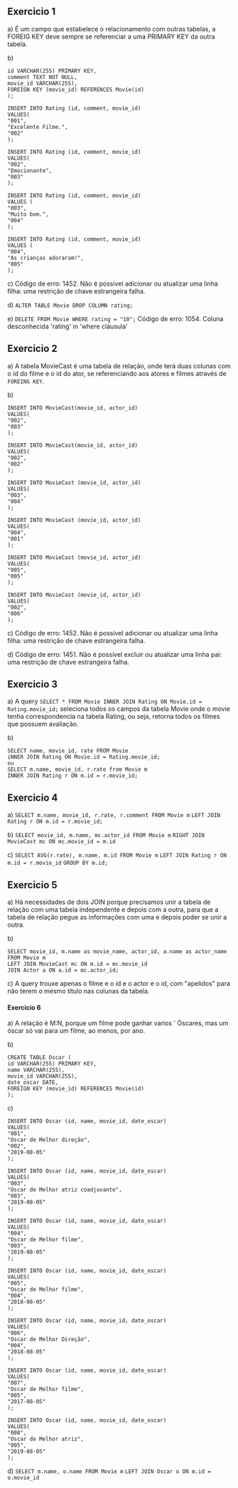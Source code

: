 ## Exercicio 1

a) É um campo que estabelece o relacionamento com outras tabelas, a FOREIG KEY deve sempre se referenciar a uma PRIMARY KEY da outra tabela.

b) 
~~~CREATE TABLE Rating(
id VARCHAR(255) PRIMARY KEY,
comment TEXT NOT NULL,
movie_id VARCHAR(255),
FOREIGN KEY (movie_id) REFERENCES Movie(id)
);

INSERT INTO Rating (id, comment, movie_id)
VALUES(
"001",
"Excelente Filme.",
"002"
);

INSERT INTO Rating (id, comment, movie_id)
VALUES(
"002",
"Emocionante",
"003"
);

INSERT INTO Rating (id, comment, movie_id)
VALUES (
"003",
"Muito bom.",
"004"
);

INSERT INTO Rating (id, comment, movie_id)
VALUES (
"004",
"As crianças adoraram!",
"005"
);
~~~

c) Código de erro: 1452. Não é possível adicionar ou atualizar uma linha filha: uma restrição de chave estrangeira falha.

d) 
`ALTER TABLE Movie DROP COLUMN rating;`

e)
`DELETE FROM Movie WHERE rating = "10";`
Código de erro: 1054. Coluna desconhecida 'rating' in 'where cláusula' 

## Exercicio 2

a) A tabela MovieCast é uma tabela de relação, onde terá duas colunas com o id do filme e o id do ator, se referenciando aos atores e filmes através de `FOREING KEY`.

b) 
~~~ 
INSERT INTO MovieCast(movie_id, actor_id)
VALUES(
"002",
"003"
); 

INSERT INTO MovieCast(movie_id, actor_id)
VALUES(
"002",
"002"
);

INSERT INTO MovieCast (movie_id, actor_id)
VALUES(
"003",
"004"
);

INSERT INTO MovieCast (movie_id, actor_id)
VALUES(
"004",
"001"
);

INSERT INTO MovieCast (movie_id, actor_id)
VALUES(
"005",
"005"
);

INSERT INTO MovieCast (movie_id, actor_id)
VALUES(
"002",
"006"
);
~~~

c)  Código de erro: 1452. Não é possível adicionar ou atualizar uma linha filha: uma restrição de chave estrangeira falha.

d) Código de erro: 1451. Não é possível excluir ou atualizar uma linha pai: uma restrição de chave estrangeira falha.

## Exercicio 3 

a) A query `SELECT * FROM Movie INNER JOIN Rating ON Movie.id = Rating.movie_id;` seleciona todos os campos da tabela Movie onde o movie tenha correspondencia na tabela Rating, ou seja, retorna todos os filmes que possuem avaliação.

b) 
~~~ 
SELECT name, movie_id, rate FROM Movie
iNNER JOIN Rating ON Movie.id = Rating.movie_id;
ou
SELECT m.name, movie_id, r.rate from Movie m 
INNER JOIN Rating r ON m.id = r.movie_id;
~~~

## Exercicio 4 
a) 
`SELECT m.name, movie_id, r.rate, r.comment FROM Movie m` `LEFT JOIN Rating r ON m.id = r.movie_id;`


b) 
`SELECT movie_id, m.name, mc.actor_id FROM Movie m`
`RIGHT JOIN MovieCast mc ON mc.movie_id = m.id`

c) 
`SELECT AVG(r.rate), m.name, m.id FROM Movie m`
`LEFT JOIN Rating r ON m.id = r.movie_id`
`GROUP BY m.id;`

## Exercicio 5 

a) Há necessidades de dois JOIN porque precisamos unir a tabela de relação com uma tabela independente e depois com a outra, para que a tabela de relação pegue as informações com uma e depois poder se unir a outra. 

b)
~~~
SELECT movie_id, m.name as movie_name, actor_id, a.name as actor_name FROM Movie m
LEFT JOIN MovieCast mc ON m.id = mc.movie_id
JOIN Actor a ON a.id = mc.actor_id;
~~~

c) A query trouxe apenas o filme e o id e o actor e o id, com "apelidos" para não terem o mesmo título nas colunas da tabela. 

#### Exercicio 6 

a) A relação é M:N, porque um filme pode ganhar varios ' Óscares, mas um óscar só vai para um filme, ao menos, por ano. 

b) 
~~~
CREATE TABLE Oscar (
id VARCHAR(255) PRIMARY KEY,
name VARCHAR(255),
movie_id VARCHAR(255),
date_oscar DATE,
FOREIGN KEY (movie_id) REFERENCES Movie(id)
); 
~~~

c) 
~~~
INSERT INTO Oscar (id, name, movie_id, date_oscar)
VALUES(
"001",
"Oscar de Melhor direção",
"002",
"2019-08-05"
);

INSERT INTO Oscar (id, name, movie_id, date_oscar)
VALUES(
"003",
"Oscar de Melhor atriz coadjuvante",
"003",
"2019-08-05"
);

INSERT INTO Oscar (id, name, movie_id, date_oscar)
VALUES(
"004",
"Oscar de Melhor filme",
"003",
"2019-08-05"
);

INSERT INTO Oscar (id, name, movie_id, date_oscar)
VALUES(
"005",
"Oscar de Melhor filme",
"004",
"2018-08-05"
);

INSERT INTO Oscar (id, name, movie_id, date_oscar)
VALUES(
"006",
"Oscar de Melhor Direção",
"004",
"2018-08-05"
);

INSERT INTO Oscar (id, name, movie_id, date_oscar)
VALUES(
"007",
"Oscar de Melhor filme",
"005",
"2017-08-05"
);

INSERT INTO Oscar (id, name, movie_id, date_oscar)
VALUES(
"008",
"Oscar de Melhor atriz",
"005",
"2019-08-05"
);
~~~


d)
`SELECT m.name, o.name FROM Movie m`
`LEFT JOIN Oscar o ON m.id = o.movie_id`